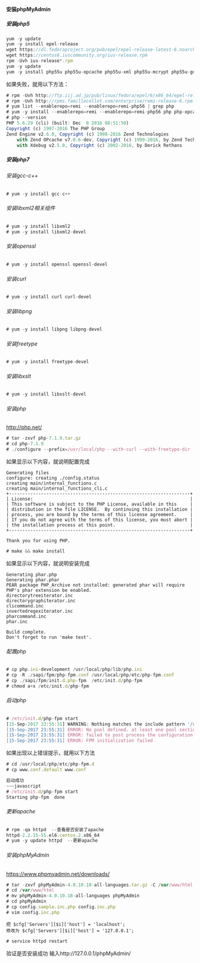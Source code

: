 #### 安装phpMyAdmin
##### 安装php5
~~~javascript
yum -y update
yum -y install epel-release
wget https://dl.fedoraproject.org/pub/epel/epel-release-latest-6.noarch.rpm
wget https://centos6.iuscommunity.org/ius-release.rpm
rpm -Uvh ius-release*.rpm
yum -y update
yum -y install php55u php55u-opcache php55u-xml php55u-mcrypt php55u-gd php55u-devel php55u-mysql php55u-intl php55u-mbstring php55u-bcmath
~~~

如果失败，就用以下方法：
~~~javascript
# rpm -Uvh http://ftp.iij.ad.jp/pub/linux/fedora/epel/6/x86_64/epel-release-6-8.noarch.rpm
# rpm -Uvh http://rpms.famillecollet.com/enterprise/remi-release-6.rpm
# yum list --enablerepo=remi --enablerepo=remi-php56 | grep php
# yum -y install --enablerepo=remi --enablerepo=remi-php56 php php-opcache php-devel php-mbstring php-mcrypt php-mysqlnd php-phpunit-PHPUnit php-pecl-xdebug php-pecl-xhprof
# php --version
PHP 5.6.29 (cli) (built: Dec  8 2016 08:51:50) 
Copyright (c) 1997-2016 The PHP Group
Zend Engine v2.6.0, Copyright (c) 1998-2016 Zend Technologies
    with Zend OPcache v7.0.6-dev, Copyright (c) 1999-2016, by Zend Technologies
    with Xdebug v2.5.0, Copyright (c) 2002-2016, by Derick Rethans
~~~

##### 安装php7
###### 安装gcc-c++
~~~javascript
# yum -y install gcc-c++
~~~

###### 安装libxml2相关组件
~~~javascript
# yum -y install libxml2
# yum -y install libxml2-devel
~~~

###### 安装openssl
~~~javascript
# yum -y install openssl openssl-devel
~~~

###### 安装curl
~~~javascript
# yum -y install curl curl-devel
~~~

###### 安装libpng
~~~javascript
# yum -y install libpng libpng-devel
~~~

###### 安装freetype
~~~javascript
# yum -y install freetype-devel
~~~

###### 安装libxslt
~~~javascript
# yum -y install libxslt-devel
~~~

###### 安装php
http://php.net/
~~~javascript
# tar -zxvf php-7.1.9.tar.gz
# cd php-7.1.9
# ./configure --prefix=/usr/local/php --with-curl --with-freetype-dir --with-gd --with-gettext --with-iconv-dir --with-kerberos --with-libdir=lib64 --with-libxml-dir --with-MySQL --with-mysqli --with-openssl --with-pcre-regex --with-pdo-mysql --with-pdo-sqlite --with-pear --with-png-dir --with-xmlrpc --with-xsl --with-zlib --enable-fpm --enable-bcmath --enable-libxml --enable-inline-optimization --enable-gd-native-ttf --enable-mbregex --enable-mbstring --enable-opcache --enable-pcntl --enable-shmop --enable-soap --enable-sockets --enable-sysvsem --enable-xml --enable-zip
~~~

如果显示以下内容，就说明配置完成
~~~
Generating files
configure: creating ./config.status
creating main/internal_functions.c
creating main/internal_functions_cli.c
+--------------------------------------------------------------------+
| License:                                                           |
| This software is subject to the PHP License, available in this     |
| distribution in the file LICENSE.  By continuing this installation |
| process, you are bound by the terms of this license agreement.     |
| If you do not agree with the terms of this license, you must abort |
| the installation process at this point.                            |
+--------------------------------------------------------------------+

Thank you for using PHP.
~~~

~~~javascript
# make && make install
~~~

如果显示以下内容，就说明安装完成
~~~
Generating phar.php
Generating phar.phar
PEAR package PHP_Archive not installed: generated phar will require PHP's phar extension be enabled.
directorytreeiterator.inc
directorygraphiterator.inc
clicommand.inc
invertedregexiterator.inc
pharcommand.inc
phar.inc

Build complete.
Don't forget to run 'make test'.
~~~

###### 配置php
~~~javascript
# cp php.ini-development /usr/local/php/lib/php.ini
# cp -R ./sapi/fpm/php-fpm.conf /usr/local/php/etc/php-fpm.conf
# cp ./sapi/fpm/init.d.php-fpm  /etc/init.d/php-fpm
# chmod a+x /etc/init.d/php-fpm
~~~

###### 启动php
~~~javascript
# /etc/init.d/php-fpm start
[15-Sep-2017 23:55:31] WARNING: Nothing matches the include pattern '/usr/local/php/etc/php-fpm.d/*.conf' from /usr/local/php/etc/php-fpm.conf at line 125.
[15-Sep-2017 23:55:31] ERROR: No pool defined. at least one pool section must be specified in config file
[15-Sep-2017 23:55:31] ERROR: failed to post process the configuration
[15-Sep-2017 23:55:31] ERROR: FPM initialization failed
~~~

如果出现以上错误提示，就用以下方法
~~~javascript
# cd /usr/local/php/etc/php-fpm.d
# cp www.conf.default www.conf

启动成功
~~~javascript
# /etc/init.d/php-fpm start
Starting php-fpm  done
~~~

###### 更新apache
~~~javascript
# rpm -qa httpd  --查看是否安装了apache
httpd-2.2.15-55.el6.centos.2.x86_64
# yum -y update httpd  --更新apache
~~~

###### 安装phpMyAdmin
https://www.phpmyadmin.net/downloads/
~~~javascript
# tar -zxvf phpMyAdmin-4.0.10.18-all-languages.tar.gz -C /var/www/html
# cd /var/www/html
# mv phpMyAdmin-4.0.10.18-all-languages phpMyAdmin
# cd phpMyAdmin
# cp config.sample.inc.php config.inc.php
# vim config.inc.php
~~~

~~~
把 $cfg['Servers'][$i]['host'] = 'localhost';
修改为 $cfg['Servers'][$i]['host'] = '127.0.0.1';
~~~

~~~javascript
# service httpd restart
~~~

验证是否安装成功
输入http://127.0.0.1/phpMyAdmin/

